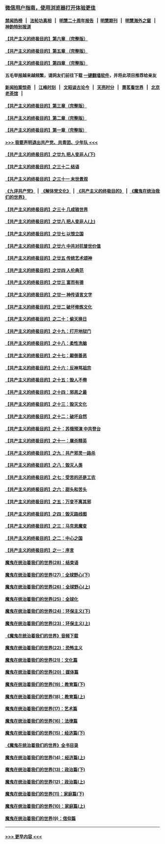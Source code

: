### [微信用户指南，使用浏览器打开体验更佳](https://github.com/gfw-breaker/banned-news1/blob/master/indexes/wechat-guide.md?t=0)
#### [禁闻热榜](热点新闻.md?t=0)  &nbsp;&nbsp;|&nbsp;&nbsp; [法轮功真相](https://github.com/gfw-breaker/truth/blob/master/README.md?t=0) &nbsp;&nbsp;|&nbsp;&nbsp; [明慧二十周年报告](https://github.com/gfw-breaker/mh-reports/blob/master/README.md?t=0) &nbsp;&nbsp;|&nbsp;&nbsp;[明慧期刊](https://github.com/gfw-breaker/mh-qikan) &nbsp;&nbsp;|&nbsp;&nbsp; [明慧海外之窗](https://github.com/gfw-breaker/mh-news/blob/master/README.md?t=0) &nbsp;&nbsp;|&nbsp;&nbsp; [神韵特别报道](https://github.com/gfw-breaker/mh-news/blob/master/shenyun.md?t=0)
#### [【共产主义的终极目的】第六章 （完整版）](../pages/nsc422/n11428913.md?t=02120622) 
#### [【共产主义的终极目的】第五章 （完整版）](../pages/nsc422/n11428912.md?t=02120622) 
#### [【共产主义的终极目的】第四章 （完整版）](../pages/nsc422/n11428907.md?t=02120622) 
#### 五毛举报越来越频繁，请网友们前往下载 [一键翻墙软件](https://github.com/gfw-breaker/ssr-accounts)，并将此项目推荐给亲友
#### [新闻拍案惊奇](https://github.com/gfw-breaker/banned-news1/blob/master/pages/link4.md) &nbsp;&nbsp;|&nbsp;&nbsp; [江峰时刻](https://github.com/gfw-breaker/banned-news1/blob/master/pages/link4.md) &nbsp;&nbsp;|&nbsp;&nbsp; [文昭谈古论今](https://github.com/gfw-breaker/banned-news1/blob/master/pages/link4.md) &nbsp;&nbsp;|&nbsp;&nbsp; [天亮时分](https://github.com/gfw-breaker/banned-news1/blob/master/pages/link4.md) &nbsp;&nbsp;|&nbsp;&nbsp; [萧茗看世界](https://github.com/gfw-breaker/banned-news1/blob/master/pages/link4.md) &nbsp;&nbsp;|&nbsp;&nbsp; [北京老茶馆](https://github.com/gfw-breaker/banned-news1/blob/master/pages/link4.md) &nbsp;&nbsp;|&nbsp;&nbsp; 
#### [【共产主义的终极目的】第三章（完整版）](../pages/nsc422/n11428848.md?t=02120622) 
#### [【共产主义的终极目的】第二章（完整版）](../pages/nsc422/n11428831.md?t=02120622) 
#### [【共产主义的终极目的】第一章（完整版）](../pages/nsc422/n11417651.md?t=02120622) 
#### [>>> 我要声明退出共产党、共青团、少年队 <<<](https://github.com/begood0513/goodnews/blob/master/quit/letter.md) 
#### [【共产主义的终极目的】之廿九 把人变非人(下)](../pages/nsc422/n11344140.md?t=02120622) 
#### [【共产主义的终极目的】之三十二 结语](../pages/nsc422/n11360535.md?t=02120622) 
#### [【共产主义的终极目的】之三十一 末世景观](../pages/nsc422/n11351129.md?t=02120622) 
#### [《九评共产党》](https://github.com/begood0513/9ping.md/blob/master/README.md) &nbsp;|&nbsp; [《解体党文化》](../../../../jtdwh.md/blob/master/README.md)  &nbsp;|&nbsp; [《共产主义的终极目的》](../../../../gczydzjmd.md/blob/master/README.md) &nbsp;|&nbsp; [《魔鬼在统治我们的世界》](../../../../mgztzwmdsj.md/blob/master/README.md) 
#### [【共产主义的终极目的】之三十 几成狼世界](../pages/nsc422/n11348280.md?t=02120622) 
#### [【共产主义的终极目的】之廿八 把人变非人(上)](../pages/nsc422/n11340492.md?t=02120622) 
#### [【共产主义的终极目的】之廿七 以恨立国](../pages/nsc422/n11336944.md?t=02120622) 
#### [【共产主义的终极目的】之廿六 中共对抗普世价值](../pages/nsc422/n11324785.md?t=02120622) 
#### [【共产主义的终极目的】之廿五 传统艺术颂神](../pages/nsc422/n11296396.md?t=02120622) 
#### [【共产主义的终极目的】之廿四 人伦典范](../pages/nsc422/n11296397.md?t=02120622) 
#### [【共产主义的终极目的】之廿三 富而有德](../pages/nsc422/n11283598.md?t=02120622) 
#### [【共产主义的终极目的】之廿一 神传语言文字](../pages/nsc422/n11263265.md?t=02120622) 
#### [【共产主义的终极目的】之廿二 破坏修炼文化](../pages/nsc422/n11245728.md?t=02120622) 
#### [【共产主义的终极目的】之二十：偷天换日](../pages/nsc422/n11238846.md?t=02120622) 
#### [【共产主义的终极目的】之十九：打开地狱门](../pages/nsc422/n11206376.md?t=02120622) 
#### [【共产主义的终极目的】之十八：柔性洗脑](../pages/nsc422/n11199994.md?t=02120622) 
#### [【共产主义的终极目的】之十七：颠倒善恶](../pages/nsc422/n11179782.md?t=02120622) 
#### [【共产主义的终极目的】之十六：反神骂祖宗](../pages/nsc422/n11166798.md?t=02120622) 
#### [【共产主义的终极目的】之十五：毁人不倦](../pages/nsc422/n11166792.md?t=02120622) 
#### [【共产主义的终极目的】之十四：邪恶之最](../pages/nsc422/n11150249.md?t=02120622) 
#### [【共产主义的终极目的】之十三：毁灭文化](../pages/nsc422/n11135227.md?t=02120622) 
#### [【共产主义的终极目的】之十二：破坏自然](../pages/nsc422/n11135214.md?t=02120622) 
#### [【共产主义的终极目的】之十：苏俄预演 中共登台](../pages/nsc422/n11118424.md?t=02120622) 
#### [【共产主义的终极目的】之十一：屠杀精英](../pages/nsc422/n11118442.md?t=02120622) 
#### [【共产主义的终极目的】之九：共产邪灵一路杀](../pages/nsc422/n11114139.md?t=02120622) 
#### [【共产主义的终极目的】之八：毁灭人类](../pages/nsc422/n11108503.md?t=02120622) 
#### [【共产主义的终极目的】之七：受苦的还是工农](../pages/nsc422/n11101809.md?t=02120622) 
#### [【共产主义的终极目的】之六：甜头和苦头](../pages/nsc422/n11096971.md?t=02120622) 
#### [【共产主义的终极目的】之五：万变不离其邪](../pages/nsc422/n11091285.md?t=02120622) 
#### [【共产主义的终极目的】之四：毁灭路线图](../pages/nsc422/n11086284.md?t=02120622) 
#### [【共产主义的终极目的】之三：马克思魔变](../pages/nsc422/n11061941.md?t=02120622) 
#### [【共产主义的终极目的】之二：中心之国](../pages/nsc422/n11047728.md?t=02120622) 
#### [【共产主义的终极目的】之一：序言](../pages/nsc422/n11086077.md?t=02120622) 
#### [魔鬼在统治着我们的世界(28)：结束语](../pages/nsc422/n10936246.md?t=02120622) 
#### [魔鬼在统治着我们的世界(27)：全球野心(下)](../pages/nsc422/n10928319.md?t=02120622) 
#### [魔鬼在统治着我们的世界(26)：全球野心(上)](../pages/nsc422/n10900318.md?t=02120622) 
#### [魔鬼在统治着我们的世界(25)：全球化](../pages/nsc422/n10788205.md?t=02120622) 
#### [魔鬼在统治着我们的世界(24)：环保主义(下)](../pages/nsc422/n10695307.md?t=02120622) 
#### [魔鬼在统治着我们的世界(23)：环保主义(上)](../pages/nsc422/n10688613.md?t=02120622) 
#### [《魔鬼在统治着我们的世界》音频下载](../pages/nsc422/n10635553.md?t=02120622) 
#### [魔鬼在统治着我们的世界(22)：恐怖主义](../pages/nsc422/n10614727.md?t=02120622) 
#### [魔鬼在统治着我们的世界(21)：文化篇](../pages/nsc422/n10597706.md?t=02120622) 
#### [魔鬼在统治着我们的世界(20)：媒体篇](../pages/nsc422/n10586579.md?t=02120622) 
#### [魔鬼在统治着我们的世界(19)：教育篇(下)](../pages/nsc422/n10564808.md?t=02120622) 
#### [魔鬼在统治着我们的世界(18)：教育篇(上)](../pages/nsc422/n10526970.md?t=02120622) 
#### [魔鬼在统治着我们的世界(17)：艺术篇](../pages/nsc422/n10499093.md?t=02120622) 
#### [魔鬼在统治着我们的世界(16)：法律篇](../pages/nsc422/n10485969.md?t=02120622) 
#### [魔鬼在统治着我们的世界(15)：经济篇(下)](../pages/nsc422/n10469975.md?t=02120622) 
#### [《魔鬼在统治着我们的世界》全书目录](../pages/nsc422/n10464261.md?t=02120622) 
#### [魔鬼在统治着我们的世界(14)：经济篇(上)](../pages/nsc422/n10457370.md?t=02120622) 
#### [魔鬼在统治着我们的世界(13)：政治篇(下)](../pages/nsc422/n10448270.md?t=02120622) 
#### [魔鬼在统治着我们的世界(12)：政治篇(上)](../pages/nsc422/n10444576.md?t=02120622) 
#### [魔鬼在统治着我们的世界(11)：家庭篇(下)](../pages/nsc422/n10440961.md?t=02120622) 
#### [魔鬼在统治着我们的世界(10)：家庭篇(上)](../pages/nsc422/n10435448.md?t=02120622) 
#### [魔鬼在统治着我们的世界(9)：信仰篇](../pages/nsc422/n10432159.md?t=02120622) 

----
#### [ >>> 更早内容 <<< ](../indexes/nsc422-earlier.md)
